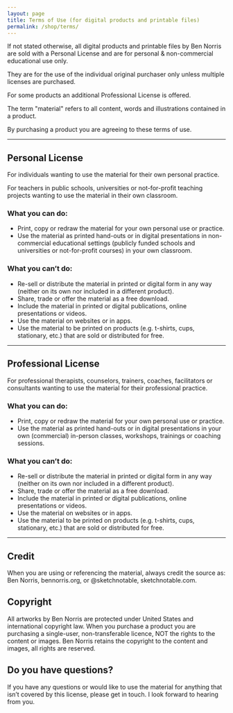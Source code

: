 ```yaml
---
layout: page
title: Terms of Use (for digital products and printable files)
permalink: /shop/terms/
---
```


If not stated otherwise, all digital products and printable files by Ben Norris are sold with a Personal License and are for personal & non-commercial educational use only.

They are for the use of the individual original purchaser only unless multiple licenses are purchased.

For some products an additional Professional License is offered.

The term "material" refers to all content, words and illustrations contained in a product. 

By purchasing a product you are agreeing to these terms of use.

---

## Personal License

For individuals wanting to use the material for their own personal practice.

For teachers in public schools, universities or not-for-profit teaching projects wanting to use the material in their own classroom.

### What you can do:

- Print, copy or redraw the material for your own personal use or practice.
- Use the material as printed hand-outs or in digital presentations in non-commercial educational settings (publicly funded schools and universities or not-for-profit courses) in your own classroom.


### What you can’t do:

- Re-sell or distribute the material in printed or digital form in any way (neither on its own nor included in a different product).
- Share, trade or offer the material as a free download.
- Include the material in printed or digital publications, online presentations or videos.
- Use the material on websites or in apps.
- Use the material to be printed on products (e.g. t-shirts, cups, stationary, etc.) that are sold or distributed for free.
 
---

## Professional License

For professional therapists, counselors, trainers, coaches, facilitators or consultants wanting to use the material for their professional practice.

### What you can do:

- Print, copy or redraw the material for your own personal use or practice.
- Use the material as printed hand-outs or in digital presentations in your own (commercial) in-person classes, workshops, trainings or coaching sessions.


### What you can’t do:

- Re-sell or distribute the material in printed or digital form in any way (neither on its own nor included in a different product).
- Share, trade or offer the material as a free download.
- Include the material in printed or digital publications, online presentations or videos.
- Use the material on websites or in apps.
- Use the material to be printed on products (e.g. t-shirts, cups, stationary, etc.) that are sold or distributed for free.

---

## Credit

When you are using or referencing the material, always credit the source as: 
Ben Norris, bennorris.org, or @sketchnotable, sketchnotable.com.


## Copyright

All artworks by Ben Norris are protected under United States and international copyright law. When you purchase a product you are purchasing a single-user, non-transferable licence, NOT the rights to the content or images. Ben Norris retains the copyright to the content and images, all rights are reserved.


## Do you have questions?

If you have any questions or would like to use the material for anything that isn’t covered by this license, please get in touch. I look forward to hearing from you.
